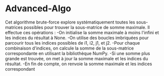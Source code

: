 # Advanced-Algo
Cet algorithme brute-force explore systématiquement toutes les sous-matrices possibles pour trouver la sous-matrice de somme maximale.
Il effectue ces opérations : 
-On initialise la somme maximale à moins l'infini et les indices du résultat à None.
-On utilise des boucles imbriquées pour parcourir tous les indices possibles de i1, i2, j1, et j2.
-Pour chaque combinaison d'indices, on calcule la somme de la sous-matrice correspondante en utilisant la bibliothèque NumPy.
-Si une somme plus grande est trouvée, on met à jour la somme maximale et les indices du résultat.
-En fin de compte, on renvoie la somme maximale et les indices correspondant
